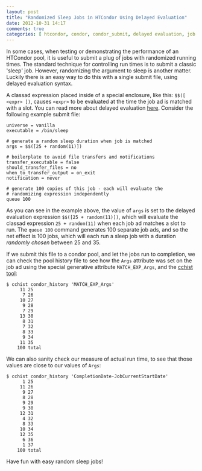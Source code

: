 ```yaml
---
layout: post
title: "Randomized Sleep Jobs in HTCondor Using Delayed Evaluation"
date: 2012-10-31 14:17
comments: true
categories: [ htcondor, condor, condor_submit, delayed evaluation, job classad ]
---
```

In some cases, when testing or demonstrating the performance of an HTCondor pool, it is useful to submit a plug of jobs with randomized running times.  The standard technique for controlling run times is to submit a classic 'sleep' job.  However, randomizing the argument to sleep is another matter.  Luckily there is an easy way to do this with a single submit file, using delayed evaluation syntax.

A classad expression placed inside of a special enclosure, like this: `$$([ <expr> ])`, causes `<expr>` to be evaluated at the time the job ad is matched with a slot.  You can read more about delayed evaluation [here](http://research.cs.wisc.edu/condor/manual/v7.8/condor_submit.html#78367).  Consider the following example submit file:

    universe = vanilla
    executable = /bin/sleep
    
    # generate a random sleep duration when job is matched
    args = $$([25 + random(11)])
    
    # boilerplate to avoid file transfers and notifications
    transfer_executable = false
    should_transfer_files = no
    when_to_transfer_output = on_exit
    notification = never
    
    # generate 100 copies of this job - each will evaluate the
    # randomizing expression independently
    queue 100

As you can see in the example above, the value of `args` is set to the delayed evaluation expression `$$([25 + random(11)])`, which will evaluate the classad expression `25 + random(11)` when each job ad matches a slot to run.  The `queue 100` command generates 100 separate job ads, and so the net effect is 100 jobs, which will each run a sleep job with a duration _randomly chosen_ between 25 and 35.

If we submit this file to a condor pool, and let the jobs run to completion, we can check the pool history file to see how the `Args` attribute was set on the job ad using the special generative attribute `MATCH_EXP_Args`, and the [cchist tool](http://erikerlandson.github.com/blog/2012/06/29/easy-histograms-and-tables-from-condor-jobs-and-slots/):

    $ cchist condor_history 'MATCH_EXP_Args'
         11 25
          7 26
         10 27
          9 28
          7 29
         13 30
          8 31
          7 32
          8 33
          9 34
         11 35
        100 total


We can also sanity check our measure of actual run time, to see that those values are close to our values of `Args`:

    $ cchist condor_history 'CompletionDate-JobCurrentStartDate'
          1 25
         11 26
          9 27
          8 28
          9 29
          9 30
         12 31
          4 32
          8 33
         10 34
         12 35
          6 36
          1 37
        100 total

Have fun with easy random sleep jobs!
